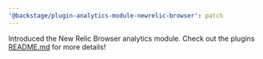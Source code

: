 ```yaml
---
'@backstage/plugin-analytics-module-newrelic-browser': patch
---
```


Introduced the New Relic Browser analytics module. Check out the plugins [README.md](https://github.com/backstage/backstage/tree/master/plugins/analytics-module-nr) for more details!
